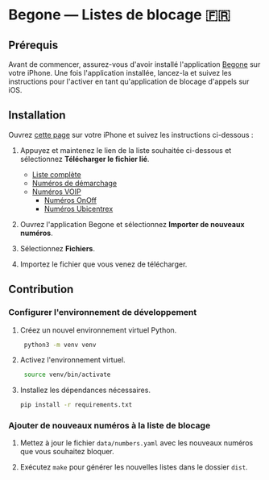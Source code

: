 # Begone — Listes de blocage :fr:

## Prérequis

Avant de commencer, assurez-vous d'avoir installé l'application
[Begone][begone-app] sur votre iPhone. Une fois l'application installée,
lancez-la et suivez les instructions pour l'activer en tant qu'application de
blocage d'appels sur iOS.

## Installation

Ouvrez [cette page](#installation) sur votre iPhone et suivez les instructions
ci-dessous :

1. Appuyez et maintenez le lien de la liste souhaitée ci-dessous et
   sélectionnez **Télécharger le fichier lié**.

   - [Liste complète][list-all]
   - [Numéros de démarchage][list-spam]
   - [Numéros VOIP][list-voip]
     - [Numéros OnOff][list-onoff]
     - [Numéros Ubicentrex][list-ubicentrex]

2. Ouvrez l'application Begone et sélectionnez **Importer de nouveaux
   numéros**.

3. Sélectionnez **Fichiers**.

4. Importez le fichier que vous venez de télécharger.

## Contribution

### Configurer l'environnement de développement

1. Créez un nouvel environnement virtuel Python.

   ```bash
    python3 -m venv venv
   ```

2. Activez l'environnement virtuel.

   ```bash
    source venv/bin/activate
   ```

3. Installez les dépendances nécessaires.

   ```bash
   pip install -r requirements.txt
   ```

### Ajouter de nouveaux numéros à la liste de blocage

1. Mettez à jour le fichier `data/numbers.yaml` avec les nouveaux numéros que
   vous souhaitez bloquer.

2. Exécutez `make` pour générer les nouvelles listes dans le dossier `dist`.

[begone-app]: https://apps.apple.com/fr/app/id1596818195
[list-all]: https://raw.githubusercontent.com/danroc/begone-fr-list/refs/heads/main/dist/begone-fr-tout.xml
[list-spam]: https://raw.githubusercontent.com/danroc/begone-fr-list/refs/heads/main/dist/begone-fr-demarchage.xml
[list-voip]: https://raw.githubusercontent.com/danroc/begone-fr-list/refs/heads/main/dist/begone-fr-voip.xml
[list-onoff]: https://raw.githubusercontent.com/danroc/begone-fr-list/refs/heads/main/dist/begone-fr-onoff.xml
[list-ubicentrex]: https://raw.githubusercontent.com/danroc/begone-fr-list/refs/heads/main/dist/begone-fr-ubicentrex.xml
